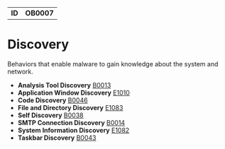 |||
|---|---|
|**ID**|**OB0007**|


# Discovery #
Behaviors that enable malware to gain knowledge about the system and network.

* **Analysis Tool Discovery** [B0013](../discovery/analysis-tool-discover.md)
* **Application Window Discovery** [E1010](../discovery/app-window-discover.md)
* **Code Discovery** [B0046](../discovery/code-discover.md)
* **File and Directory Discovery** [E1083](../discovery/file-discover.md)
* **Self Discovery** [B0038](../discovery/self-discover.md)
* **SMTP Connection Discovery** [B0014](../discovery/smtp-connect-discover.md)
* **System Information Discovery** [E1082](../discovery/system-info-discover.md)
* **Taskbar Discovery** [B0043](../discovery/taskbar-discover.md)